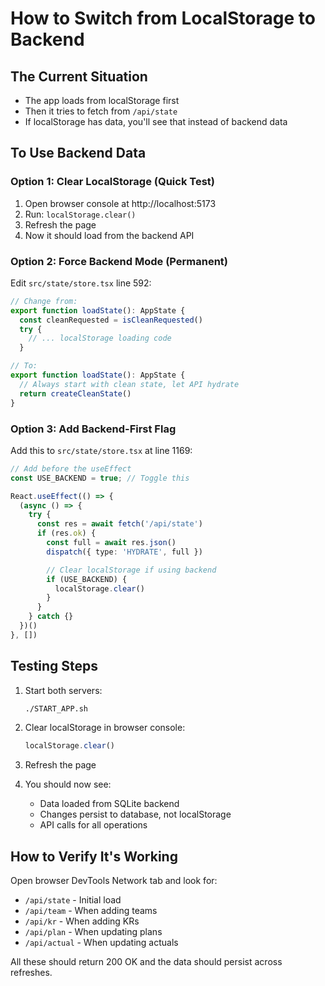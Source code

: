 # How to Switch from LocalStorage to Backend

## The Current Situation
- The app loads from localStorage first
- Then it tries to fetch from `/api/state`
- If localStorage has data, you'll see that instead of backend data

## To Use Backend Data

### Option 1: Clear LocalStorage (Quick Test)
1. Open browser console at http://localhost:5173
2. Run: `localStorage.clear()`
3. Refresh the page
4. Now it should load from the backend API

### Option 2: Force Backend Mode (Permanent)
Edit `src/state/store.tsx` line 592:

```typescript
// Change from:
export function loadState(): AppState {
  const cleanRequested = isCleanRequested()
  try {
    // ... localStorage loading code
  }

// To:
export function loadState(): AppState {
  // Always start with clean state, let API hydrate
  return createCleanState()
}
```

### Option 3: Add Backend-First Flag
Add this to `src/state/store.tsx` at line 1169:

```typescript
// Add before the useEffect
const USE_BACKEND = true; // Toggle this

React.useEffect(() => {
  (async () => {
    try {
      const res = await fetch('/api/state')
      if (res.ok) {
        const full = await res.json()
        dispatch({ type: 'HYDRATE', full })

        // Clear localStorage if using backend
        if (USE_BACKEND) {
          localStorage.clear()
        }
      }
    } catch {}
  })()
}, [])
```

## Testing Steps
1. Start both servers:
   ```bash
   ./START_APP.sh
   ```

2. Clear localStorage in browser console:
   ```javascript
   localStorage.clear()
   ```

3. Refresh the page

4. You should now see:
   - Data loaded from SQLite backend
   - Changes persist to database, not localStorage
   - API calls for all operations

## How to Verify It's Working
Open browser DevTools Network tab and look for:
- `/api/state` - Initial load
- `/api/team` - When adding teams
- `/api/kr` - When adding KRs
- `/api/plan` - When updating plans
- `/api/actual` - When updating actuals

All these should return 200 OK and the data should persist across refreshes.
